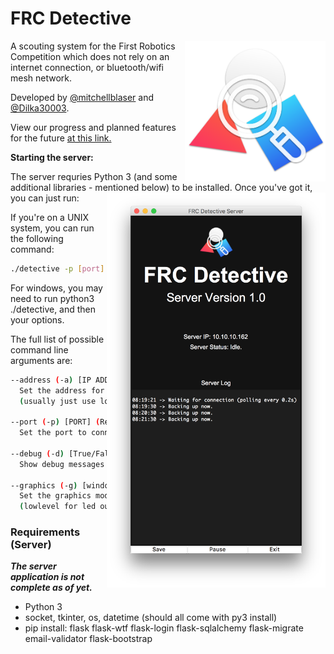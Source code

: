 # FRC Detective



<img src="https://github.com/mitchellblaser/FRCDetective/blob/main/Readme/logo.png?raw=true" align=right width=225 />A scouting system for the First Robotics Competition which does not rely on an internet connection, or bluetooth/wifi mesh network.

Developed by [@mitchellblaser](https://github.com/mitchellblaser) and [@Dilka30003](https://github.com/Dilka30003).

View our progress and planned features for the future [at this link.](https://app.gitkraken.com/glo/board/YBvMzRdxdwARfCdr)



**Starting the server:**

The server requries Python 3 (and some additional libraries - mentioned below) to be installed. Once you've got it, you can just run:<img src="https://github.com/mitchellblaser/FRCDetective/blob/main/Readme/Server%20Window.png?raw=true" align=right width=350>

If you're on a UNIX system, you can run the following command:

```bash
./detective -p [port]
```

For windows, you may need to run python3 ./detective, and then your options.

The full list of possible command line arguments are:

```bash
--address (-a) [IP ADDRESS]
  Set the address for the server
  (usually just use localhost)

--port (-p) [PORT] (Required)
  Set the port to connect to

--debug (-d) [True/False]
  Show debug messages

--graphics (-g) [windowed/lowlevel]
  Set the graphics mode
  (lowlevel for led output on raspberry pi)
```



### Requirements (Server)

***The server application is not complete as of yet.***

- Python 3
- socket, tkinter, os, datetime (should all come with py3 install)
- pip install:
   flask
   flask-wtf
   flask-login
   flask-sqlalchemy
   flask-migrate
   email-validator
   flask-bootstrap

